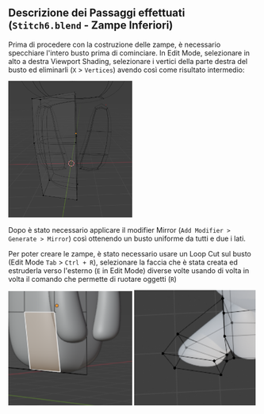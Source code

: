 ## Descrizione dei Passaggi effettuati (`Stitch6.blend` - Zampe Inferiori)
Prima di procedere con la costruzione delle zampe, è necessario specchiare l'intero busto prima di cominciare. In Edit Mode, selezionare in alto a destra Viewport Shading, selezionare i vertici della parte destra del busto ed eliminarli (`X` > `Vertices`) avendo così come risultato intermedio:

<img src = "../images/meta-busto.PNG" width = "250">

Dopo è stato necessario applicare il modifier Mirror (`Add Modifier > Generate > Mirror`) così ottenendo un busto uniforme da tutti e due i lati.


Per poter creare le zampe, è stato necessario usare un Loop Cut sul busto (Edit Mode `Tab` > `Ctrl + R`), selezionare la faccia che è stata creata ed estruderla verso l'esterno (`E` in Edit Mode) diverse volte usando di volta in volta il comando che permette di ruotare oggetti (`R`)

<img src = "../images/zampa-base.PNG" width = "250">
<img src = "../images/zampa.PNG" width = "245">
